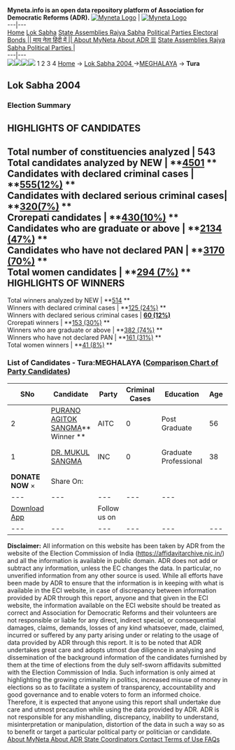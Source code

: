 **Myneta.info is an open data repository platform of Association for Democratic Reforms (ADR).**
[![Myneta Logo](https://www.myneta.info/lib/img/myneta-logo.png)](https://www.myneta.info/) | [![Myneta Logo](https://www.myneta.info/lib/img/adr-logo.png)](https://adrindia.org)  
---|---  
[Home](https://www.myneta.info/) [Lok Sabha](https://www.myneta.info/#ls "Lok Sabha") [ State Assemblies ](https://www.myneta.info/#sa "State Assemblies") [Rajya Sabha](https://www.myneta.info/#rs "Rajya Sabha") [Political Parties ](https://www.myneta.info/party "Political Parties") [ Electoral Bonds ](https://www.myneta.info/electoral_bonds "Electoral Bonds") [ || माय नेता हिंदी में || ](https://translate.google.co.in/translate?prev=hp&hl=en&js=y&u=www.myneta.info&sl=en&tl=hi&history_state0=) [ About MyNeta ](https://adrindia.org/content/about-myneta) [ About ADR ](https://adrindia.org/about-adr/who-we-are) [☰](javascript:void\(0\))
[ State Assemblies ](https://www.myneta.info/#sa "State Assemblies") [ Rajya Sabha ](https://www.myneta.info/#rs "Rajya Sabha") [ Political Parties ](https://www.myneta.info/party "Political Parties")
|   
---|---  
![](https://www.myneta.info/lib/img/banner/banner-1.png)![](https://www.myneta.info/lib/img/banner/banner-2.png)![](https://www.myneta.info/lib/img/banner/banner-3.png)![](https://www.myneta.info/lib/img/banner/banner-4.png)
1  2  3  4 
[Home](https://www.myneta.info/) → [Lok Sabha 2004 ](https://www.myneta.info/loksabha2004/)→[MEGHALAYA](https://www.myneta.info/loksabha2004/index.php?action=show_constituencies&state_id=15) → **Tura**
### 
## Lok Sabha 2004 
###  Election Summary 
HIGHLIGHTS OF CANDIDATES  
---  
Total number of constituencies analyzed |  543   
Total candidates analyzed by NEW | **[4501](https://www.myneta.info/loksabha2004/index.php?action=summary&subAction=candidates_analyzed&sort=candidate#summary) **  
Candidates with declared criminal cases | **[555(12%)](https://www.myneta.info/loksabha2004/index.php?action=summary&subAction=crime&sort=candidate#summary) **  
Candidates with declared serious criminal cases| **[320(7%)](https://www.myneta.info/loksabha2004/index.php?action=summary&subAction=serious_crime&sort=candidate#summary) **  
Crorepati candidates | **[430(10%)](https://www.myneta.info/loksabha2004/index.php?action=summary&subAction=crorepati&sort=candidate#summary) **  
Candidates who are graduate or above | **[2134 (47%)](https://www.myneta.info/loksabha2004/index.php?action=summary&subAction=education&sort=candidate#summary) **  
Candidates who have not declared PAN | **[3170 (70%)](https://www.myneta.info/loksabha2004/index.php?action=summary&subAction=without_pan&sort=candidate#summary) **  
Total women candidates | **[294 (7%)](https://www.myneta.info/loksabha2004/index.php?action=summary&subAction=women_candidate&sort=candidate#summary) **  
HIGHLIGHTS OF WINNERS  
---  
Total winners analyzed by NEW | **[514](https://www.myneta.info/loksabha2004/index.php?action=summary&subAction=winner_analyzed&sort=candidate#summary) **  
Winners with declared criminal cases | **[125 (24%)](https://www.myneta.info/loksabha2004/index.php?action=summary&subAction=winner_crime&sort=candidate#summary) **  
Winners with declared serious criminal cases | **[60 (12%)](https://www.myneta.info/loksabha2004/index.php?action=summary&subAction=winner_serious_crime&sort=candidate#summary)**  
Crorepati winners | **[153 (30%)](https://www.myneta.info/loksabha2004/index.php?action=summary&subAction=winner_crorepati&sort=candidate#summary) **  
Winners who are graduate or above | **[382 (74%)](https://www.myneta.info/loksabha2004/index.php?action=summary&subAction=winner_education&sort=candidate#summary) **  
Winners who have not declared PAN | **[161 (31%)](https://www.myneta.info/loksabha2004/index.php?action=summary&subAction=winner_without_pan&sort=candidate#summary) **  
Total women winners | **[41 (8%)](https://www.myneta.info/loksabha2004/index.php?action=summary&subAction=winner_women&sort=candidate#summary) **  
### List of Candidates - Tura:MEGHALAYA ([Comparison Chart of Party Candidates](https://www.myneta.info/loksabha2004/comparisonchart.php?constituency_id=305))
SNo | Candidate| Party| Criminal Cases| Education| Age| Total Assets| Liabilities  
---|---|---|---|---|---|---|---  
2  | [PURANO AGITOK SANGMA](https://www.myneta.info/loksabha2004/candidate.php?candidate_id=2715)** Winner ** | AITC | 0 | Post Graduate| 56 | Rs 3,50,32,125 ~ 3 Crore+ | Rs 0 ~   
1  | [DR. MUKUL SANGMA](https://www.myneta.info/loksabha2004/candidate.php?candidate_id=2716) | INC | 0 | Graduate Professional| 38 | Rs 68,44,482 ~ 68 Lacs+ | Rs 0 ~   
|  **DONATE NOW** × |  Share On:  | [](https://api.whatsapp.com/send?text=https%3A%2F%2Fmyneta.info%2Fpunjab2022%2Findex.php%3Faction%3Dshow_constituencies%26state_id%3D19) | [](https://www.facebook.com/sharer/sharer.php?u=https%3A%2F%2Fmyneta.info%2Fpunjab2022%2Findex.php%3Faction%3Dshow_constituencies%26state_id%3D19) | [](https://twitter.com/share?url=https%3A%2F%2Fmyneta.info%2Fpunjab2022%2Findex.php%3Faction%3Dshow_constituencies%26state_id%3D19)  
---|---|---|---|---  
| [ Download App ](https://play.google.com/store/apps/details?id=com.webrosoft.myneta1&pcampaignid=pcampaignidMKT-Other-global-all-co-prtnr-py-PartBadge-Mar2515-1) | [](https://play.google.com/store/apps/details?id=com.webrosoft.myneta1&pcampaignid=pcampaignidMKT-Other-global-all-co-prtnr-py-PartBadge-Mar2515-1) |  Follow us on  | [](https://www.facebook.com/adrindia.org/) | [](https://twitter.com/adrspeaks) | [](https://groups.google.com/g/national-election-watch?hl=en&pli=1) | [](https://www.instagram.com/adrspeaks/) | [](https://www.youtube.com/user/adrspeaks) | [](https://sharechat.com/profile/adrspeaks)  
---|---|---|---|---|---|---|---|---  
**Disclaimer:** All information on this website has been taken by ADR from the website of the Election Commission of India (https://affidavitarchive.nic.in/) and all the information is available in public domain. ADR does not add or subtract any information, unless the EC changes the data. In particular, no unverified information from any other source is used. While all efforts have been made by ADR to ensure that the information is in keeping with what is available in the ECI website, in case of discrepancy between information provided by ADR through this report, anyone and that given in the ECI website, the information available on the ECI website should be treated as correct and Association for Democratic Reforms and their volunteers are not responsible or liable for any direct, indirect special, or consequential damages, claims, demands, losses of any kind whatsoever, made, claimed, incurred or suffered by any party arising under or relating to the usage of data provided by ADR through this report. It is to be noted that ADR undertakes great care and adopts utmost due diligence in analysing and dissemination of the background information of the candidates furnished by them at the time of elections from the duly self-sworn affidavits submitted with the Election Commission of India. Such information is only aimed at highlighting the growing criminality in politics, increased misuse of money in elections so as to facilitate a system of transparency, accountability and good governance and to enable voters to form an informed choice. Therefore, it is expected that anyone using this report shall undertake due care and utmost precaution while using the data provided by ADR. ADR is not responsible for any mishandling, discrepancy, inability to understand, misinterpretation or manipulation, distortion of the data in such a way so as to benefit or target a particular political party or politician or candidate. 
[ About MyNeta ](https://adrindia.org/content/about-myneta) [ About ADR ](https://adrindia.org/about-adr/who-we-are) [ State Coordinators ](https://adrindia.org/about-adr/state-coordinators) [ Contact ](https://adrindia.org/contact-us) [ Terms of Use ](https://adrindia.org/content/adr-terms-use) [ FAQs ](https://adrindia.org/content/faqs)
